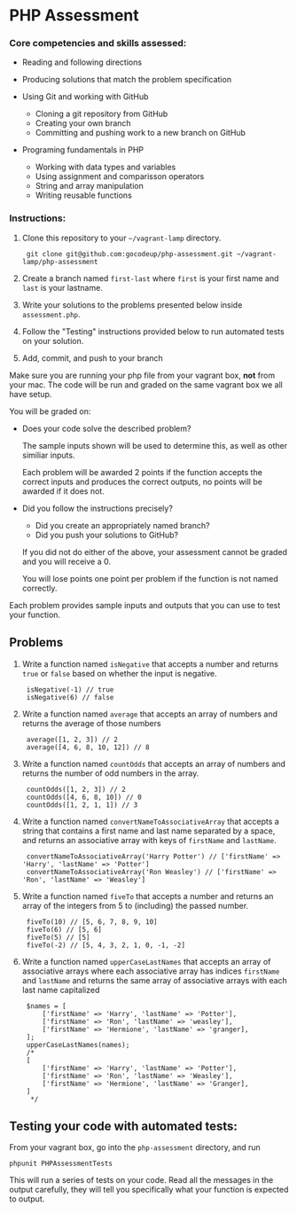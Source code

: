 # PHP Assessment

### Core competencies and skills assessed:

- Reading and following directions
- Producing solutions that match the problem specification
- Using Git and working with GitHub
    - Cloning a git repository from GitHub
    - Creating your own branch
    - Committing and pushing work to a new branch on GitHub

- Programing fundamentals in PHP
    - Working with data types and variables
    - Using assignment and comparisson operators
    - String and array manipulation
    - Writing reusable functions

### Instructions:

1. Clone this repository to your `~/vagrant-lamp` directory.
        
        git clone git@github.com:gocodeup/php-assessment.git ~/vagrant-lamp/php-assessment

1. Create a branch named `first-last` where `first` is your first name and `last` is your lastname.

1. Write your solutions to the problems presented below inside `assessment.php`.

1. Follow the "Testing" instructions provided below to run automated tests on your solution.

1. Add, commit, and push to your branch

Make sure you are running your php file from your vagrant box, **not** from your mac. The code will be run and graded on the same vagrant box we all have setup.

You will be graded on:

- Does your code solve the described problem?

    The sample inputs shown will be used to determine this, as well as other
    similiar inputs.

    Each problem will be awarded 2 points if the function accepts the correct
    inputs and produces the correct outputs, no points will be awarded if it
    does not.

- Did you follow the instructions precisely?

    - Did you create an appropriately named branch?
    - Did you push your solutions to GitHub?

    If you did not do either of the above, your assessment cannot be graded and
    you will receive a 0.

    You will lose points one point per problem if the function is not named
    correctly.

Each problem provides sample inputs and outputs that you can use to test your
function.

## Problems

1. Write a function named `isNegative` that accepts a number and returns `true` or `false` based on whether the input is negative.

        isNegative(-1) // true
        isNegative(6) // false

1. Write a function named `average` that accepts an array of numbers and returns
   the average of those numbers

        average([1, 2, 3]) // 2
        average([4, 6, 8, 10, 12]) // 8

1. Write a function named `countOdds` that accepts an array of numbers and
   returns the number of odd numbers in the array.

        countOdds([1, 2, 3]) // 2
        countOdds([4, 6, 8, 10]) // 0
        countOdds([1, 2, 1, 1]) // 3

1. Write a function named `convertNameToAssociativeArray` that accepts a string that
   contains a first name and last name separated by a space, and returns an
   associative array with keys of `firstName` and `lastName`.

        convertNameToAssociativeArray('Harry Potter') // ['firstName' => 'Harry', 'lastName' => 'Potter']
        convertNameToAssociativeArray('Ron Weasley') // ['firstName' => 'Ron', 'lastName' => 'Weasley']

1. Write a function named `fiveTo` that accepts a number and returns an array of
   the integers from 5 to (including) the passed number.

        fiveTo(10) // [5, 6, 7, 8, 9, 10]
        fiveTo(6) // [5, 6]
        fiveTo(5) // [5]
        fiveTo(-2) // [5, 4, 3, 2, 1, 0, -1, -2]

1. Write a function named `upperCaseLastNames` that accepts an array of associative arrays
   where each associative array has indices `firstName` and `lastName` and returns the
   same array of associative arrays with each last name capitalized

        $names = [
            ['firstName' => 'Harry', 'lastName' => 'Potter'],
            ['firstName' => 'Ron', 'lastName' => 'weasley'],
            ['firstName' => 'Hermione', 'lastName' => 'granger],
        ];
        upperCaseLastNames(names);
        /*
        [
            ['firstName' => 'Harry', 'lastName' => 'Potter'],
            ['firstName' => 'Ron', 'lastName' => 'Weasley'],
            ['firstName' => 'Hermione', 'lastName' => 'Granger],
        ]
         */

## Testing your code with automated tests:

From your vagrant box, go into the `php-assessment` directory, and run

```
phpunit PHPAssessmentTests
```

This will run a series of tests on your code. Read all the messages in the
output carefully, they will tell you specifically what your function is expected
to output.
